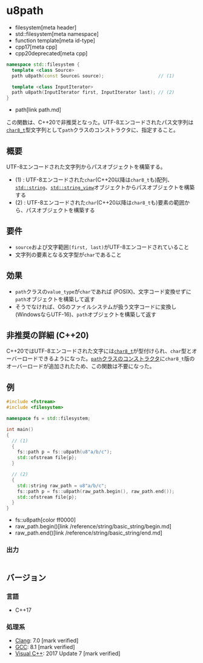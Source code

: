 # u8path
* filesystem[meta header]
* std::filesystem[meta namespace]
* function template[meta id-type]
* cpp17[meta cpp]
* cpp20deprecated[meta cpp]

```cpp
namespace std::filesystem {
  template <class Source>
  path u8path(const Source& source);                    // (1)

  template <class InputIterator>
  path u8path(InputIterator first, InputIterator last); // (2)
}
```
* path[link path.md]

この関数は、C++20で非推奨となった。UTF-8エンコードされたパス文字列は[`char8_t`](/lang/cpp20/char8_t.md)型文字列として`path`クラスのコンストラクタに、指定すること。


## 概要
UTF-8エンコードされた文字列からパスオブジェクトを構築する。

- (1) : UTF-8エンコードされた`char`(C++20以降は`char8_t`も)配列、[`std::string`](/reference/string/basic_string.md)、[`std::string_view`](/reference/string_view/basic_string_view.md)オブジェクトからパスオブジェクトを構築する
- (2) : UTF-8エンコードされた`char`(C++20以降は`char8_t`も)要素の範囲から、パスオブジェクトを構築する


## 要件
- `source`および文字範囲`[first, last)`がUTF-8エンコードされていること
- 文字列の要素となる文字型が`char`であること


## 効果
- `path`クラスの`value_type`が`char`であれば (POSIX)、文字コード変換せずに`path`オブジェクトを構築して返す
- そうでなければ、OSのファイルシステムが扱う文字コードに変換し (WindowsならUTF-16)、`path`オブジェクトを構築して返す

## 非推奨の詳細 (C++20)
C++20ではUTF-8エンコードされた文字には[`char8_t`](/lang/cpp20/char8_t.md)が型付けられ、`char`型とオーバーロードできるようになった。[`path`クラスのコンストラクタ](/reference/filesystem/path/op_constructor.md)に`char8_t`版のオーバーロードが追加されたため、この関数は不要になった。


## 例
```cpp example
#include <fstream>
#include <filesystem>

namespace fs = std::filesystem;

int main()
{
  // (1)
  {
    fs::path p = fs::u8path(u8"a/b/c");
    std::ofstream file{p};
  }

  // (2)
  {
    std::string raw_path = u8"a/b/c";
    fs::path p = fs::u8path(raw_path.begin(), raw_path.end());
    std::ofstream file{p};
  }
}
```
* fs::u8path[color ff0000]
* raw_path.begin()[link /reference/string/basic_string/begin.md]
* raw_path.end()[link /reference/string/basic_string/end.md]

### 出力
```
```

## バージョン
### 言語
- C++17

### 処理系
- [Clang](/implementation.md#clang): 7.0 [mark verified]
- [GCC](/implementation.md#gcc): 8.1 [mark verified]
- [Visual C++](/implementation.md#visual_cpp): 2017 Update 7 [mark verified]
